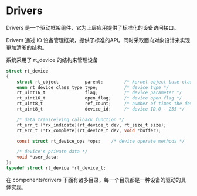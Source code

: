 # Drivers

Drivers 是一个驱动框架组件，它为上层应用提供了标准化的设备访问接口。

Drivers 通过 IO 设备管理框架，提供了标准的API。同时采取面向对象设计来实现更加清晰的结构。

系统采用了 rt_device 的结构来管理设备

```c
struct rt_device
{
    struct rt_object          parent;        /* kernel object base class */
    enum rt_device_class_type type;          /* device type */
    rt_uint16_t               flag;          /* device parameter */
    rt_uint16_t               open_flag;     /* device open flag */
    rt_uint8_t                ref_count;     /* number of times the device was cited */
    rt_uint8_t                device_id;     /* device ID,0 - 255 */

    /* data transceiving callback function */
    rt_err_t (*rx_indicate)(rt_device_t dev, rt_size_t size);
    rt_err_t (*tx_complete)(rt_device_t dev, void *buffer);

    const struct rt_device_ops *ops;    /* device operate methods */

    /* device's private data */
    void *user_data;
};
typedef struct rt_device *rt_device_t;
```

在 components/drivers 下面有诸多目录，每一个目录都是一种设备的驱动的具体实现。
